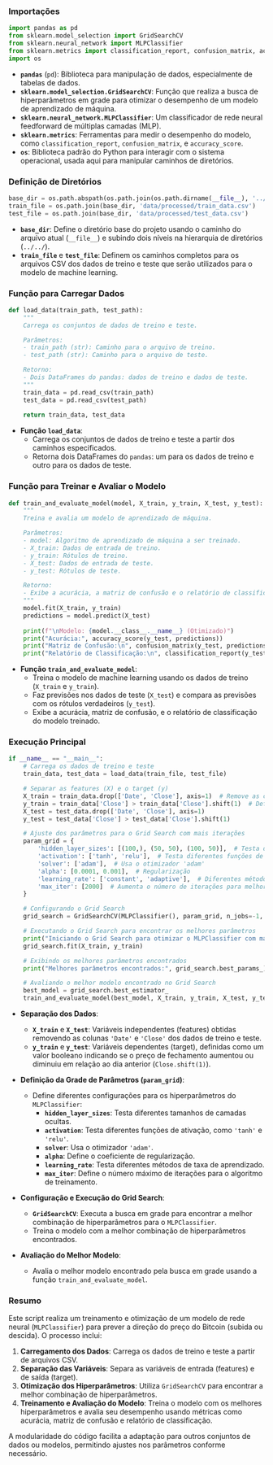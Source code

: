 ### Importações

```python
import pandas as pd
from sklearn.model_selection import GridSearchCV
from sklearn.neural_network import MLPClassifier
from sklearn.metrics import classification_report, confusion_matrix, accuracy_score
import os
```

- **`pandas`** (`pd`): Biblioteca para manipulação de dados, especialmente de tabelas de dados.
- **`sklearn.model_selection.GridSearchCV`**: Função que realiza a busca de hiperparâmetros em grade para otimizar o desempenho de um modelo de aprendizado de máquina.
- **`sklearn.neural_network.MLPClassifier`**: Um classificador de rede neural feedforward de múltiplas camadas (MLP).
- **`sklearn.metrics`**: Ferramentas para medir o desempenho do modelo, como `classification_report`, `confusion_matrix`, e `accuracy_score`.
- **`os`**: Biblioteca padrão do Python para interagir com o sistema operacional, usada aqui para manipular caminhos de diretórios.

### Definição de Diretórios

```python
base_dir = os.path.abspath(os.path.join(os.path.dirname(__file__), '../../'))
train_file = os.path.join(base_dir, 'data/processed/train_data.csv')
test_file = os.path.join(base_dir, 'data/processed/test_data.csv')
```

- **`base_dir`**: Define o diretório base do projeto usando o caminho do arquivo atual (`__file__`) e subindo dois níveis na hierarquia de diretórios (`../../`).
- **`train_file`** e **`test_file`**: Definem os caminhos completos para os arquivos CSV dos dados de treino e teste que serão utilizados para o modelo de machine learning.

### Função para Carregar Dados

```python
def load_data(train_path, test_path):
    """
    Carrega os conjuntos de dados de treino e teste.

    Parâmetros:
    - train_path (str): Caminho para o arquivo de treino.
    - test_path (str): Caminho para o arquivo de teste.

    Retorno:
    - Dois DataFrames do pandas: dados de treino e dados de teste.
    """
    train_data = pd.read_csv(train_path)
    test_data = pd.read_csv(test_path)
    
    return train_data, test_data
```

- **Função `load_data`**:
  - Carrega os conjuntos de dados de treino e teste a partir dos caminhos especificados.
  - Retorna dois DataFrames do `pandas`: um para os dados de treino e outro para os dados de teste.

### Função para Treinar e Avaliar o Modelo

```python
def train_and_evaluate_model(model, X_train, y_train, X_test, y_test):
    """
    Treina e avalia um modelo de aprendizado de máquina.

    Parâmetros:
    - model: Algoritmo de aprendizado de máquina a ser treinado.
    - X_train: Dados de entrada de treino.
    - y_train: Rótulos de treino.
    - X_test: Dados de entrada de teste.
    - y_test: Rótulos de teste.

    Retorno:
    - Exibe a acurácia, a matriz de confusão e o relatório de classificação do modelo.
    """
    model.fit(X_train, y_train)
    predictions = model.predict(X_test)
    
    print(f"\nModelo: {model.__class__.__name__} (Otimizado)")
    print("Acurácia:", accuracy_score(y_test, predictions))
    print("Matriz de Confusão:\n", confusion_matrix(y_test, predictions))
    print("Relatório de Classificação:\n", classification_report(y_test, predictions))
```

- **Função `train_and_evaluate_model`**:
  - Treina o modelo de machine learning usando os dados de treino (`X_train` e `y_train`).
  - Faz previsões nos dados de teste (`X_test`) e compara as previsões com os rótulos verdadeiros (`y_test`).
  - Exibe a acurácia, matriz de confusão, e o relatório de classificação do modelo treinado.

### Execução Principal

```python
if __name__ == "__main__":
    # Carrega os dados de treino e teste
    train_data, test_data = load_data(train_file, test_file)

    # Separar as features (X) e o target (y)
    X_train = train_data.drop(['Date', 'Close'], axis=1)  # Remove as colunas 'Date' e 'Close'
    y_train = train_data['Close'] > train_data['Close'].shift(1)  # Define o target como subida ou descida
    X_test = test_data.drop(['Date', 'Close'], axis=1)
    y_test = test_data['Close'] > test_data['Close'].shift(1)

    # Ajuste dos parâmetros para o Grid Search com mais iterações
    param_grid = {
        'hidden_layer_sizes': [(100,), (50, 50), (100, 50)],  # Testa diferentes tamanhos de camadas ocultas
        'activation': ['tanh', 'relu'],  # Testa diferentes funções de ativação
        'solver': ['adam'],  # Usa o otimizador 'adam'
        'alpha': [0.0001, 0.001],  # Regularização
        'learning_rate': ['constant', 'adaptive'],  # Diferentes métodos de taxa de aprendizado
        'max_iter': [2000]  # Aumenta o número de iterações para melhorar a convergência
    }

    # Configurando o Grid Search
    grid_search = GridSearchCV(MLPClassifier(), param_grid, n_jobs=-1, cv=3)

    # Executando o Grid Search para encontrar os melhores parâmetros
    print("Iniciando o Grid Search para otimizar o MLPClassifier com mais iterações...")
    grid_search.fit(X_train, y_train)

    # Exibindo os melhores parâmetros encontrados
    print("Melhores parâmetros encontrados:", grid_search.best_params_)

    # Avaliando o melhor modelo encontrado no Grid Search
    best_model = grid_search.best_estimator_
    train_and_evaluate_model(best_model, X_train, y_train, X_test, y_test)
```

- **Separação dos Dados**:
  - **`X_train`** e **`X_test`**: Variáveis independentes (features) obtidas removendo as colunas `'Date'` e `'Close'` dos dados de treino e teste.
  - **`y_train`** e **`y_test`**: Variáveis dependentes (target), definidas como um valor booleano indicando se o preço de fechamento aumentou ou diminuiu em relação ao dia anterior (`Close.shift(1)`).

- **Definição da Grade de Parâmetros (`param_grid`)**:
  - Define diferentes configurações para os hiperparâmetros do `MLPClassifier`:
    - **`hidden_layer_sizes`**: Testa diferentes tamanhos de camadas ocultas.
    - **`activation`**: Testa diferentes funções de ativação, como `'tanh'` e `'relu'`.
    - **`solver`**: Usa o otimizador `'adam'`.
    - **`alpha`**: Define o coeficiente de regularização.
    - **`learning_rate`**: Testa diferentes métodos de taxa de aprendizado.
    - **`max_iter`**: Define o número máximo de iterações para o algoritmo de treinamento.

- **Configuração e Execução do Grid Search**:
  - **`GridSearchCV`**: Executa a busca em grade para encontrar a melhor combinação de hiperparâmetros para o `MLPClassifier`.
  - Treina o modelo com a melhor combinação de hiperparâmetros encontrados.

- **Avaliação do Melhor Modelo**:
  - Avalia o melhor modelo encontrado pela busca em grade usando a função `train_and_evaluate_model`.

### Resumo

Este script realiza um treinamento e otimização de um modelo de rede neural (`MLPClassifier`) para prever a direção do preço do Bitcoin (subida ou descida). O processo inclui:

1. **Carregamento dos Dados**: Carrega os dados de treino e teste a partir de arquivos CSV.
2. **Separação das Variáveis**: Separa as variáveis de entrada (features) e de saída (target).
3. **Otimização dos Hiperparâmetros**: Utiliza `GridSearchCV` para encontrar a melhor combinação de hiperparâmetros.
4. **Treinamento e Avaliação do Modelo**: Treina o modelo com os melhores hiperparâmetros e avalia seu desempenho usando métricas como acurácia, matriz de confusão e relatório de classificação.

A modularidade do código facilita a adaptação para outros conjuntos de dados ou modelos, permitindo ajustes nos parâmetros conforme necessário.